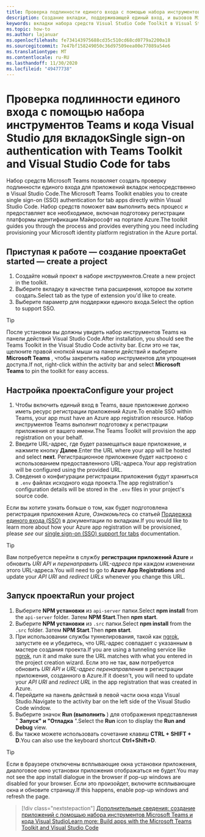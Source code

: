 ```yaml
---
title: Проверка подлинности единого входа с помощью набора инструментов Teams и кода Visual Studio для вкладок
description: Создание вкладки, поддерживающей единый вход, и вызовов Microsoft Graph непосредственно в Visual Studio Code с помощью набора инструментов Microsoft Teams
keywords: вкладки набора средств Visual Studio Code Toolkit в Visual Studio Graph проверка подлинности для платформы удостоверений Azure
ms.topic: how-to
ms.author: lajanuar
ms.openlocfilehash: fe734143975688cd35c510cd68cd0779a2200a18
ms.sourcegitcommit: 7e47bf158249050c36d97509eea00e77089a54e6
ms.translationtype: MT
ms.contentlocale: ru-RU
ms.lasthandoff: 11/30/2020
ms.locfileid: "49477738"
---
```

# <a name="single-sign-on-authentication-with-teams-toolkit-and-visual-studio-code-for-tabs"></a><span data-ttu-id="24737-104">Проверка подлинности единого входа с помощью набора инструментов Teams и кода Visual Studio для вкладок</span><span class="sxs-lookup"><span data-stu-id="24737-104">Single sign-on authentication with Teams Toolkit and Visual Studio Code for tabs</span></span>

<span data-ttu-id="24737-105">Набор средств Microsoft Teams позволяет создать проверку подлинности единого входа для приложений вкладок непосредственно в Visual Studio Code.</span><span class="sxs-lookup"><span data-stu-id="24737-105">The Microsoft Teams Toolkit enables you to create single sign-on (SSO) authentication  for tab apps directly within Visual Studio Code.</span></span> <span data-ttu-id="24737-106">Набор средств поможет вам выполнить весь процесс и предоставляет все необходимое, включая подготовку регистрации платформы идентификации Майкрософт на портале Azure.</span><span class="sxs-lookup"><span data-stu-id="24737-106">The toolkit guides you through the process and provides everything you need including provisioning your Microsoft identity platform registration in the Azure portal.</span></span>

## <a name="get-started--create-a-project"></a><span data-ttu-id="24737-107">Приступая к работе — создание проекта</span><span class="sxs-lookup"><span data-stu-id="24737-107">Get started — create a project</span></span>

1. <span data-ttu-id="24737-108">Создайте новый проект в наборе инструментов.</span><span class="sxs-lookup"><span data-stu-id="24737-108">Create a new project in the toolkit.</span></span>
1. <span data-ttu-id="24737-109">Выберите вкладку в качестве типа расширения, которое вы хотите создать.</span><span class="sxs-lookup"><span data-stu-id="24737-109">Select tab as the type of extension you'd like to create.</span></span>
1. <span data-ttu-id="24737-110">Выберите параметр для поддержки единого входа.</span><span class="sxs-lookup"><span data-stu-id="24737-110">Select the option to support SSO.</span></span>

> [!TIP]
> <span data-ttu-id="24737-111">После установки вы должны увидеть набор инструментов Teams на панели действий Visual Studio Code.</span><span class="sxs-lookup"><span data-stu-id="24737-111">After installation, you should see the Teams Toolkit in the Visual Studio Code activity bar.</span></span> <span data-ttu-id="24737-112">Если это не так, щелкните правой кнопкой мыши на панели действий и выберите **Microsoft Teams** , чтобы закрепить набор инструментов для упрощения доступа.</span><span class="sxs-lookup"><span data-stu-id="24737-112">If not, right-click within the activity bar and select **Microsoft Teams** to pin the toolkit for easy access.</span></span>

## <a name="configure-your-project"></a><span data-ttu-id="24737-113">Настройка проекта</span><span class="sxs-lookup"><span data-stu-id="24737-113">Configure your project</span></span>

1. <span data-ttu-id="24737-114">Чтобы включить единый вход в Teams, ваше приложение должно иметь ресурс регистрации приложений Azure.</span><span class="sxs-lookup"><span data-stu-id="24737-114">To enable SSO within Teams, your app must have an Azure app registration resource.</span></span> <span data-ttu-id="24737-115">Набор инструментов Teams выполнит подготовку к регистрации приложения от вашего имени.</span><span class="sxs-lookup"><span data-stu-id="24737-115">The Teams Toolkit will provision the app registration on your behalf.</span></span>
1. <span data-ttu-id="24737-116">Введите URL-адрес, где будет размещаться ваше приложение, и нажмите кнопку **Далее**.</span><span class="sxs-lookup"><span data-stu-id="24737-116">Enter the URL where your app will be hosted and select **next**.</span></span> <span data-ttu-id="24737-117">Регистрационное приложение будет настроено с использованием предоставленного URL-адреса.</span><span class="sxs-lookup"><span data-stu-id="24737-117">Your app registration will be configured using the provided URL.</span></span>
1. <span data-ttu-id="24737-118">Сведения о конфигурации регистрации приложения будут храниться в `.env` файлах исходного кода проекта.</span><span class="sxs-lookup"><span data-stu-id="24737-118">The app registration's configuration details will be stored in the `.env` files in your project's source code.</span></span>

<span data-ttu-id="24737-119">Если вы хотите узнать больше о том, как будет подготовлена регистрация приложения Azure, _Ознакомьтесь_  со статьей [Поддержка единого входа (SSO)](../tabs/how-to/authentication/auth-aad-sso.md) в документации по вкладкам.</span><span class="sxs-lookup"><span data-stu-id="24737-119">If you would like to learn more about how your Azure app registration will be provisioned, please _see_  our [single sign-on (SSO) support for tabs](../tabs/how-to/authentication/auth-aad-sso.md) documentation.</span></span>

> [!TIP]
> <span data-ttu-id="24737-120">Вам потребуется перейти в службу **регистрации приложений Azure** и обновить *URI API* и *перенаправить URL-адреса* при каждом изменении этого URL-адреса.</span><span class="sxs-lookup"><span data-stu-id="24737-120">You will need to go to **Azure App Registrations** and update your *API URI* and *redirect URLs* whenever you change this URL.</span></span>

## <a name="run-your-project"></a><span data-ttu-id="24737-121">Запуск проекта</span><span class="sxs-lookup"><span data-stu-id="24737-121">Run your project</span></span>

1. <span data-ttu-id="24737-122">Выберите **NPM установки** из `api-server` папки.</span><span class="sxs-lookup"><span data-stu-id="24737-122">Select **npm install** from the `api-server` folder.</span></span> <span data-ttu-id="24737-123">Затем **NPM Start**.</span><span class="sxs-lookup"><span data-stu-id="24737-123">Then **npm start**.</span></span>
1. <span data-ttu-id="24737-124">Выберите **NPM установки** из `.src` папки.</span><span class="sxs-lookup"><span data-stu-id="24737-124">Select **npm install** from the `.src` folder.</span></span> <span data-ttu-id="24737-125">Затем **NPM Start**.</span><span class="sxs-lookup"><span data-stu-id="24737-125">Then **npm start**.</span></span>
1. <span data-ttu-id="24737-126">При использовании службы туннелирования, такой как [ngrok](https://ngrok.com/), запустите ее и убедитесь, что URL-адрес совпадает с указанным в мастере создания проекта.</span><span class="sxs-lookup"><span data-stu-id="24737-126">If you are using a tunneling service like [ngrok](https://ngrok.com/), run it and make sure the URL matches with what you entered in the project creation wizard.</span></span> <span data-ttu-id="24737-127">Если это не так, вам потребуется обновить _URI API_ и _URL-адрес перенаправления_ в регистрации приложения, созданного в Azure.</span><span class="sxs-lookup"><span data-stu-id="24737-127">If it doesn't, you will need to update your _API URI_ and _redirect URL_ in the app registration that was created in Azure.</span></span>
1. <span data-ttu-id="24737-128">Перейдите на панель действий в левой части окна кода Visual Studio.</span><span class="sxs-lookup"><span data-stu-id="24737-128">Navigate to the activity bar on the left side of the Visual Studio Code window.</span></span>
1. <span data-ttu-id="24737-129">Выберите значок **Run (выполнить** ) для отображения представления " **Запуск" и "Отладка** ".</span><span class="sxs-lookup"><span data-stu-id="24737-129">Select the **Run** icon to display the **Run and Debug** view.</span></span>
1. <span data-ttu-id="24737-130">Вы также можете использовать сочетание клавиш **CTRL + SHIFT + D**.</span><span class="sxs-lookup"><span data-stu-id="24737-130">You can also use the keyboard shortcut **Ctrl+Shift+D**.</span></span>

> [!TIP]
> <span data-ttu-id="24737-131">Если в браузере отключены всплывающие окна установки приложения, диалоговое окно установки приложения отображаться не будет.</span><span class="sxs-lookup"><span data-stu-id="24737-131">You may not see the app install dialogue in the browser if pop-up windows are disabled for your browser.</span></span> <span data-ttu-id="24737-132">Если это произойдет, включите всплывающие окна и обновите страницу.</span><span class="sxs-lookup"><span data-stu-id="24737-132">If this happens, enable pop-up windows and refresh the page.</span></span>

> [!div class="nextstepaction"]
> [<span data-ttu-id="24737-133">Дополнительные сведения: создание приложений с помощью набора инструментов Microsoft Teams и кода Visual Studio</span><span class="sxs-lookup"><span data-stu-id="24737-133">Learn more: Build apps with the Microsoft Teams Toolkit and Visual Studio Code</span></span>](visual-studio-code-overview.md)
